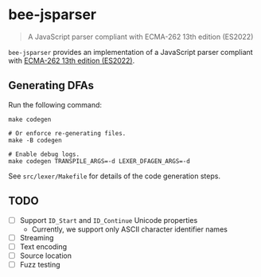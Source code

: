 # bee-jsparser

> A JavaScript parser compliant with ECMA-262 13th edition (ES2022)

`bee-jsparser` provides an implementation of a JavaScript parser compliant with
[ECMA-262 13th edition (ES2022)](https://262.ecma-international.org/13.0/).

## Generating DFAs

Run the following command:

```shell
make codegen

# Or enforce re-generating files.
make -B codegen

# Enable debug logs.
make codegen TRANSPILE_ARGS=-d LEXER_DFAGEN_ARGS=-d
```

See `src/lexer/Makefile` for details of the code generation steps.

## TODO

* [ ] Support `ID_Start` and `ID_Continue` Unicode properties
  * Currently, we support only ASCII character identifier names
* [ ] Streaming
* [ ] Text encoding
* [ ] Source location
* [ ] Fuzz testing
